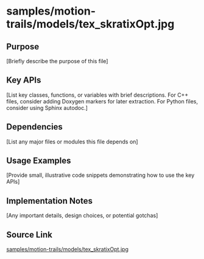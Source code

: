 # samples/motion-trails/models/tex_skratixOpt.jpg

## Purpose
[Briefly describe the purpose of this file]

## Key APIs
[List key classes, functions, or variables with brief descriptions.
For C++ files, consider adding Doxygen markers for later extraction.
For Python files, consider using Sphinx autodoc.]

## Dependencies
[List any major files or modules this file depends on]

## Usage Examples
[Provide small, illustrative code snippets demonstrating how to use the key APIs]

## Implementation Notes
[Any important details, design choices, or potential gotchas]

## Source Link
[samples/motion-trails/models/tex_skratixOpt.jpg](link_to_source_repository/samples/motion-trails/models/tex_skratixOpt.jpg)
